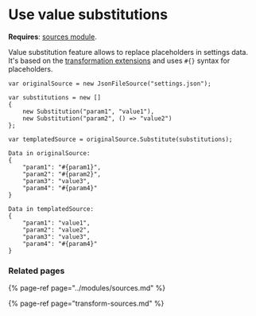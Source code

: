 # Use value substitutions

**Requires**: [sources module](../modules/sources.md).

Value substitution feature allows to replace placeholders in settings data. It's based on the [transformation extensions](transform-sources.md) and uses `#{}` syntax for placeholders.

```text
var originalSource = new JsonFileSource("settings.json");

var substitutions = new []
{
    new Substitution("param1", "value1"),
    new Substitution("param2", () => "value2")
};

var templatedSource = originalSource.Substitute(substitutions);
```

```text
Data in originalSource:
{
    "param1": "#{param1}",
    "param2": "#{param2}",
    "param3": "value3",
    "param4": "#{param4}"
}
```

```text
Data in templatedSource:
{
    "param1": "value1",
    "param2": "value2",
    "param3": "value3",
    "param4": "#{param4}"
}
```

### Related pages

{% page-ref page="../modules/sources.md" %}

{% page-ref page="transform-sources.md" %}

